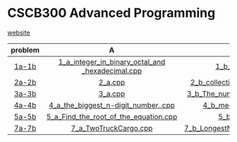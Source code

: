 CSCB300 Advanced Programming
============================

 [website](http://nikolay.kirov.be/2017/CSCB300/index.html)


|problem     |A|B|
| :-------: | :----: | :---: |
|[1a-1b](http://nikolay.kirov.be/2017/CSCB300/t01.html)|[1_a_integer_in_binary_octal_and _hexadecimal.cpp](https://github.com/gabrielpal96/NBU/blob/master/CSCB300_Advanced_Programming/1_a_integer_in_binary_octal_and%20_hexadecimal.cpp)|[1_b_primeNumbers.cpp]()|
|[2a-2b](http://nikolay.kirov.be/2017/CSCB300/t02.html) |[2_a.cpp](https://github.com/gabrielpal96/NBU/blob/master/CSCB300_Advanced_Programming/2_a.cpp)|[2_b_collection_of_simple_fractions.cpp](https://github.com/gabrielpal96/NBU/blob/master/CSCB300_Advanced_Programming/2_b_collection_of_simple_fractions.cpp)|
|[3a-3b](http://nikolay.kirov.be/2017/CSCB300/t03.html)|[3_a.cpp](https://github.com/gabrielpal96/NBU/blob/master/CSCB300_Advanced_Programming/3_a.cpp)|[3_b_The_number_of_prime_numbers.cpp](https://github.com/gabrielpal96/NBU/blob/master/CSCB300_Advanced_Programming/3_b_The_number_of_prime_numbers..cpp)|
|[4a-4b](http://nikolay.kirov.be/2017/CSCB300/t04.html)|[4_a_the_biggest_n-digit_number..cpp](https://github.com/gabrielpal96/NBU/blob/master/CSCB300_Advanced_Programming/4_a_the_biggest_n-digit_number..cpp)|[4_b_median_the_multitude..cpp](https://github.com/gabrielpal96/NBU/blob/master/CSCB300_Advanced_Programming/4_b_median_the_multitude..cpp)|
|[5a-5b](http://nikolay.kirov.be/2017/CSCB300/t05.html)|[5_a_Find_the_root_of_the_equation.cpp](https://github.com/gabrielpal96/NBU/blob/master/CSCB300_Advanced_Programming/5_a_Find_the_root_of_the_equation.cpp)|[5_b_Knight's_tour.cpp](https://github.com/gabrielpal96/NBU/blob/master/CSCB300_Advanced_Programming/5_b_Knight's_tour.cpp)|
|[7a-7b](http://nikolay.kirov.be/2017/CSCB300/t07.html)|[7_a_TwoTruckCargo.cpp](https://github.com/gabrielpal96/NBU/blob/master/CSCB300_Advanced_Programming/7_a_TwoTruckCargo.cpp)|[7_b_LongestNonDecreasingSequence.cpp](https://github.com/gabrielpal96/NBU/blob/master/CSCB300_Advanced_Programming/7_b_LongestNonDecreasingSequence.cpp)|

